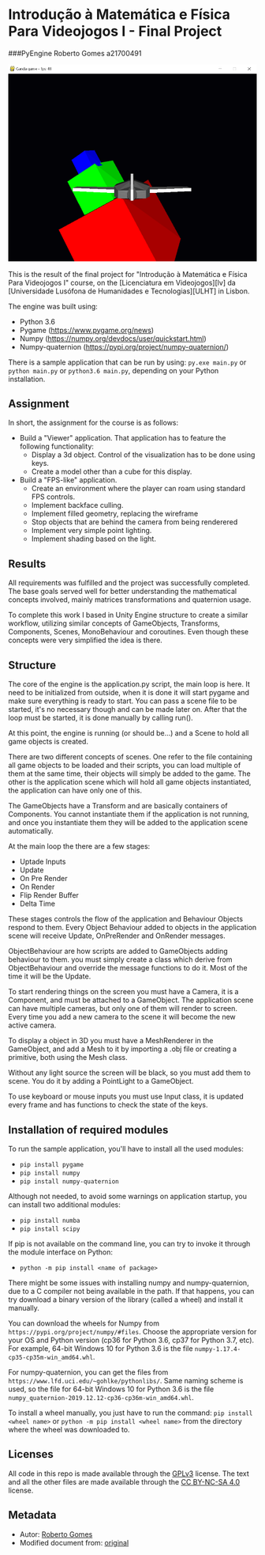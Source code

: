 # Introdução à Matemática e Física Para Videojogos I - Final Project

###PyEngine
Roberto Gomes
a21700491

![alt text](https://github.com/robertojrdev/imfj1_2019_projecto/raw/master/Screenshot/title.png "Sample application")

This is the result of the final project for "Introdução à Matemática e Física Para Videojogos I" course, on the [Licenciatura em Videojogos][lv] da
[Universidade Lusófona de Humanidades e Tecnologias][ULHT] in Lisbon.

The engine was built using:
* Python 3.6
* Pygame (https://www.pygame.org/news)
* Numpy (https://numpy.org/devdocs/user/quickstart.html)
* Numpy-quaternion (https://pypi.org/project/numpy-quaternion/)

There is a sample application that can be run by using:
`py.exe main.py` or `python main.py` or `python3.6 main.py`, depending on your Python installation.
 
## Assignment

In short, the assignment for the course is as follows:
* Build a "Viewer" application. That application has to feature the following functionality:
  - Display a 3d object. Control of the visualization has to be done using keys.
  - Create a model other than a cube for this display.
* Build a "FPS-like" application.
  - Create an environment where the player can roam using standard FPS controls.
  - Implement backface culling.
  - Implement filled geometry, replacing the wireframe
  - Stop objects that are behind the camera from being renderered
  - Implement very simple point lighting.
  - Implement shading based on the light.
      
## Results

All requirements was fulfilled and the project was successfully completed. The base goals served well for better understanding the mathematical concepts involved, mainly matrices transformations and quaternion usage.

To complete this work I based in Unity Engine structure to create a similar workflow, utilizing similar concepts of GameObjects, Transforms, Components, Scenes, MonoBehaviour and coroutines. Even though these concepts were very simplified the idea is there.

## Structure

The core of the engine is the application.py script, the main loop is here. It need to be initialized from outside, when it is done it will start pygame and make sure everything is ready to start. You can pass a scene file to be started, it's no necessary though and can be made later on.
After that the loop must be started, it is done manually by calling run().

At this point, the engine is running (or should be...) and a Scene to hold all game objects is created.

There are two different concepts of scenes. One refer to the file containing all game objects to be loaded and their scripts, you can load multiple of them at the same time, their objects will simply be added to the game. The other is the application scene which will hold all game objects instantiated, the application can have only one of this.

The GameObjects have a Transform and are basically containers of Components. You cannot instantiate them if the application is not running, and once you instantiate them they will be added to the application scene automatically.

At the main loop the there are a few stages:
 * Uptade Inputs
 * Update
 * On Pre Render
 * On Render
 * Flip Render Buffer
 * Delta Time

These stages controls the flow of the application and Behaviour Objects respond to them. Every Object Behaviour added to objects in the application scene will receive Update, OnPreRender and OnRender messages.

ObjectBehaviour are how scripts are added to GameObjects adding behaviour to them. you must simply create a class which derive from ObjectBehaviour and override the message functions to do it. Most of the time it will be the Update.

To start rendering things on the screen you must have a Camera, it is a Component, and must be attached to a GameObject. The application scene can have multiple cameras, but only one of them will render to screen. Every time you add a new camera to the scene it will become the new active camera.

To display a object in 3D you must have a MeshRenderer in the GameObject, and add a Mesh to it by importing a .obj file or creating a primitive, both using the Mesh class.

Without any light source the screen will be black, so you must add them to scene. You do it by adding a PointLight to a GameObject.

To use keyboard or mouse inputs you must use Input class, it is updated every frame and has functions to check the state of the keys.



## Installation of required modules

To run the sample application, you'll have to install all the used modules:

* `pip install pygame`
* `pip install numpy`
* `pip install numpy-quaternion`

Although not needed, to avoid some warnings on application startup, you can install two additional modules:

* `pip install numba`
* `pip install scipy`

If pip is not available on the command line, you can try to invoke it through the module interface on Python:

* `python -m pip install <name of package>`

There might be some issues with installing numpy and numpy-quaternion, due to a C compiler not being available in the path.
If that happens, you can try download a binary version of the library (called a wheel) and install it manually.

You can download the wheels for Numpy from `https://pypi.org/project/numpy/#files`. Choose the appropriate version for your OS and Python version (cp36 for Python 3.6, cp37 for Python 3.7, etc). For example, 64-bit Windows 10 for Python 3.6 is the file `numpy-1.17.4-cp35-cp35m-win_amd64.whl`.

For numpy-quaternion, you can get the files from `https://www.lfd.uci.edu/~gohlke/pythonlibs/`. Same naming scheme is used, so the file for 64-bit Windows 10 for Python 3.6 is the file `numpy_quaternion‑2019.12.12‑cp36‑cp36m‑win_amd64.whl`.

To install a wheel manually, you just have to run the command: `pip install <wheel name>` or `python -m pip install <wheel name>` from the directory where the wheel was downloaded to.

## Licenses

All code in this repo is made available through the [GPLv3] license.
The text and all the other files are made available through the 
[CC BY-NC-SA 4.0] license.

## Metadata

* Autor: [Roberto Gomes][]
* Modified document from: [original][]

[Roberto Gomes]:https://github.com/robertojrdev
[original]:https://github.com/VideojogosLusofona/imfj1_2019_projecto
[GPLv3]:https://www.gnu.org/licenses/gpl-3.0.en.html
[CC BY-NC-SA 4.0]:https://creativecommons.org/licenses/by-nc-sa/4.0/